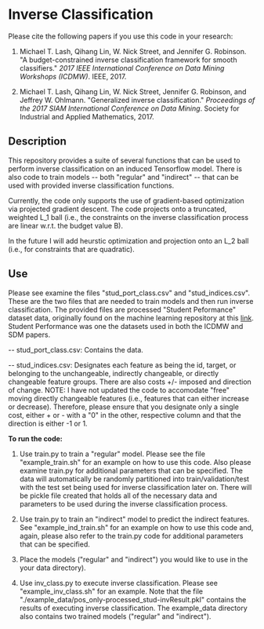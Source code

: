 # Inverse Classification

Please cite the following papers if you use this code in your research:

1. Michael T. Lash, Qihang Lin, W. Nick Street, and Jennifer G. Robinson. "A budget-constrained inverse classification framework for smooth classifiers." *2017 IEEE International Conference on Data Mining Workshops (ICDMW)*. IEEE, 2017.

2. Michael T. Lash, Qihang Lin, W. Nick Street, Jennifer G. Robinson, and Jeffrey W. Ohlmann. "Generalized inverse classification." *Proceedings of the 2017 SIAM International Conference on Data Mining*. Society for Industrial and Applied Mathematics, 2017.

## Description

This repository provides a suite of several functions that can be used to perform inverse classification on an induced Tensorflow model. There is also code to train models -- both "regular" and "indirect" -- that can be used with provided inverse classification functions.

Currently, the code only supports the use of gradient-based optimization via projected gradient descent. The code projects onto a truncated, weighted L_1 ball (i.e., the constraints on the inverse classification process are linear w.r.t. the budget value B).

In the future I will add heurstic optimization and projection onto an L_2 ball (i.e., for constraints that are quadratic).

## Use

Please see examine the files "stud_port_class.csv" and "stud_indices.csv". These are the two files that are needed to train models and then run inverse classification. The provided files are processed "Student Peformance" dataset data, originally found on the machine learning repository at this [link](https://archive.ics.uci.edu/ml/datasets/student+performance). Student Performance was one the datasets used in both the ICDMW and SDM papers.

-- stud_port_class.csv: Contains the data.
   
-- stud_indices.csv: Designates each feature as being the id, target, or belonging to the unchangeable, indirectly changeable, or directly changeable feature groups. There are also costs +/- imposed and direction of change. NOTE: I have not updated the code to accomodate "free" moving directly changeable features (i.e., features that can either increase or decrease). Therefore, please ensure that you designate only a single cost, either + or - with a "0" in the other, respective column and that the direction is either -1 or 1.

**To run the code:**

1. Use train.py to train a "regular" model. Please see the file "example_train.sh" for an example on how to use this code. Also please examine train.py for additional parameters that can be specified. The data will automatically be randomly partitioned into train/validation/test with the test set being used for inverse classification later on. There will be pickle file created that holds all of the necessary data and parameters to be used during the inverse classification process.

2. Use train.py to train an "indirect" model to predict the indirect features. See "example_ind_train.sh" for an example on how to use this code and, again, please also refer to the train.py code for additional parameters that can be specified.

3. Place the models ("regular" and "indirect") you would like to use in the your data directory).

4. Use inv_class.py to execute inverse classification.  Please see "example_inv_class.sh" for an example. Note that the file "./example_data/pos_only-processed_stud-invResult.pkl" contains the results of executing inverse classification. The example_data directory also contains two trained models ("regular" and "indirect").
